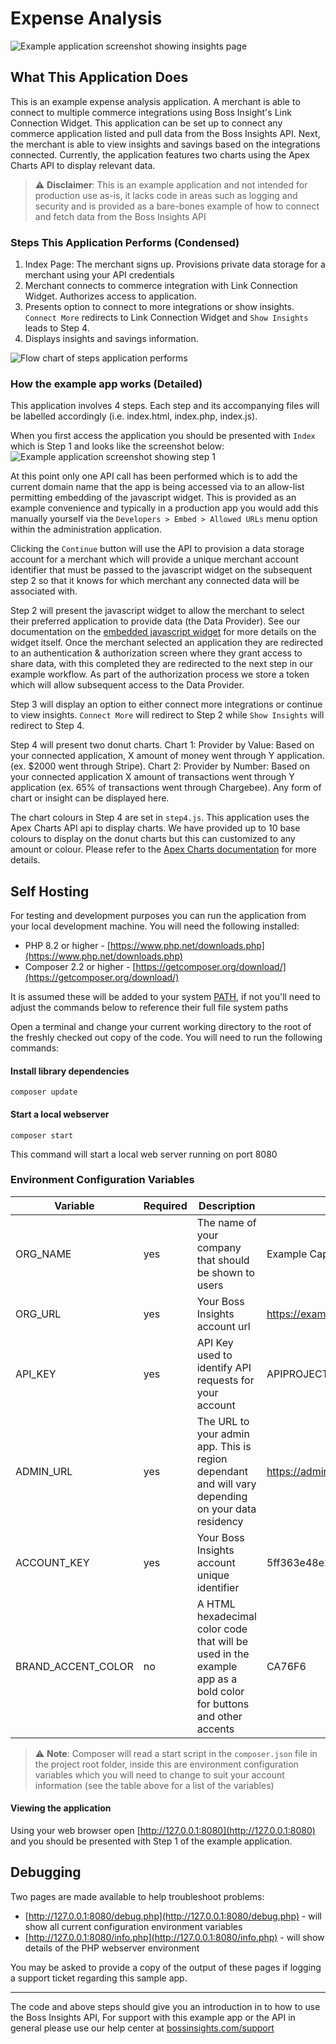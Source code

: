 # Expense Analysis
![Example application screenshot showing insights page](https://github.com/boss-insights/expense-analysis/blob/main/web/images/expense-analysis-insights.PNG "Insights")
## What This Application Does
This is an example expense analysis application. A merchant is able to connect to multiple commerce integrations using Boss Insight's Link Connection Widget. This application can be set up to connect any commerce application listed and pull data from the Boss Insights API. Next, the merchant is able to view insights and savings based on the integrations connected. Currently, the application features two charts using the Apex Charts API to display relevant data. 

> ⚠️ **Disclaimer**: This is an example application and not intended for production use as-is, it lacks code in areas such as logging and security and is provided as a bare-bones example of how to connect and fetch data from the Boss Insights API

### Steps This Application Performs (Condensed)
1. Index Page: The merchant signs up. Provisions private data storage for a merchant using your API credentials
2. Merchant connects to commerce integration with Link Connection Widget. Authorizes access to application.
3. Presents option to connect to more integrations or show insights. `Connect More` redirects to Link Connection Widget and `Show Insights` leads to Step 4.
4. Displays insights and savings information.

![Flow chart of steps application performs](https://github.com/boss-insights/expense-analysis/blob/main/web/images/expense-analysis-flow.png)

### How the example app works (Detailed)
This application involves 4 steps. Each step and its accompanying files will be labelled accordingly (i.e. index.html, index.php, index.js). 

When you first access the application you should be presented with `Index` which is Step 1 and looks like the screenshot below:
![Example application screenshot showing step 1](https://github.com/boss-insights/expense-analysis/blob/main/web/images/expense-analysis.png "Step 1")

At this point only one API call has been performed which is to add the current domain name that the app is being accessed via to an allow-list permitting embedding of the javascript widget. This is provided as an example convenience and typically in a production app you would add this manually yourself via the `Developers > Embed > Allowed URLs` menu option within the administration application. 

Clicking the `Continue` button will use the API to provision a data storage account for a merchant which will provide a unique merchant account identifier that must be passed to the javascript widget on the subsequent step 2 so that it knows for which merchant any connected data will be associated with.

Step 2 will present the javascript widget to allow the merchant to select their preferred application to provide data (the Data Provider). See our documentation on the [embedded javascript widget](https://docs.bossinsights.com/developer/link-connection-widget) for more details on the widget itself. Once the merchant selected an application they are redirected to an authentication & authorization screen where they grant access to share data, with this completed they are redirected to the next step in our example workflow. As part of the authorization process we store a token which will allow subsequent access to the Data Provider. 

Step 3 will display an option to either connect more integrations or continue to view insights. `Connect More` will redirect to Step 2 while `Show Insights` will redirect to Step 4.

Step 4 will present two donut charts. Chart 1: Provider by Value: Based on your connected application, X amount of money went through Y application. (ex. $2000 went through Stripe). Chart 2: Provider by Number: Based on your connected application X amount of transactions went through Y application (ex. 65% of transactions went through Chargebee). Any form of chart or insight can be displayed here. 

The chart colours in Step 4 are set in `step4.js`. This application uses the Apex Charts API api to display charts. We have provided up to 10 base colours to display on the donut charts but this can customized to any amount or colour. Please refer to the [Apex Charts documentation](https://apexcharts.com/docs/colors/) for more details.


## Self Hosting

For testing and development purposes you can run the application from your local development machine. You will need the following installed:

* PHP 8.2 or higher - [https://www.php.net/downloads.php](https://www.php.net/downloads.php)
* Composer 2.2 or higher - [https://getcomposer.org/download/](https://getcomposer.org/download/)

It is assumed these will be added to your system [PATH](https://en.wikipedia.org/wiki/PATH_(variable)), if not you'll need to adjust the commands below to reference their full file system paths

Open a terminal and change your current working directory to the root of the freshly checked out copy of the code.
You will need to run the following commands:

#### Install library dependencies
```shell
composer update
```

#### Start a local webserver
```shell
composer start
```

This command will start a local web server running on port 8080

### Environment Configuration Variables

| Variable           | Required | Description                                                                                                      | Example                             |
|--------------------|----------|------------------------------------------------------------------------------------------------------------------|-------------------------------------|
| ORG_NAME           | yes      | The name of your company that should be shown to users                                                           | Example Capital Corp                |
| ORG_URL            | yes      | Your Boss Insights account url                                                                                   | https://example.myintranetapps.com  |
| API_KEY            | yes      | API Key used to identify API requests for your account                                                           | APIPROJECT3                         |
| ADMIN_URL          | yes      | The URL to your admin app. This is region dependant and will vary depending on your data residency               | https://admin.myintranetapps.com    |
| ACCOUNT_KEY        | yes      | Your Boss Insights account unique identifier                                                                     | 5ff363e48e2a82.98390839             |
| BRAND_ACCENT_COLOR | no       | A HTML hexadecimal color code that will be used in the example app as a bold color for buttons and other accents | CA76F6                              |

> ⚠️ **Note**: Composer will read a start script in the `composer.json` file in the project root folder, inside this are environment configuration variables which you will need to change to suit your account information (see the table above for a list of the variables)

#### Viewing the application
Using your web browser open [http://127.0.0.1:8080](http://127.0.0.1:8080) and you should be presented with Step 1 of the example application.


## Debugging
Two pages are made available to help troubleshoot problems:
 * [http://127.0.0.1:8080/debug.php](http://127.0.0.1:8080/debug.php) - will show all current configuration environment variables
 * [http://127.0.0.1:8080/info.php](http://127.0.0.1:8080/info.php) - will show details of the PHP webserver environment

You may be asked to provide a copy of the output of these pages if logging a support ticket regarding this sample app.

---

The code and above steps should give you an introduction in to how to use the Boss Insights API, For support with this example app or the API in general please use our help center at [bossinsights.com/support](https://bossinsights.com/support)
